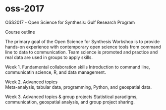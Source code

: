 # oss-2017
OSS2017 - Open Science for Synthesis: Gulf Research Program  

Course outline  

The primary goal of the Open Science for Synthesis Workshop is to provide hands-on experience with contemporary open science tools from command line to data to communication. Team science is promoted and practice and real data are used in groups to apply skills.

Week 1. Fundamental collaboration skills
Introduction to command line, communicatin science, R, and data management.  

Week 2. Advanced topics  
Meta-analysis, tabular data, programming, Python, and geospatial data.  

Week 3. Advanced topics & group projects
Statistical paradigms, communication, geospatial analysis, and group project sharing.

